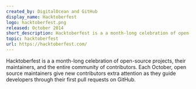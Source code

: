 ```yaml
---
created_by: DigitalOcean and GitHub
display_name: Hacktoberfest
logo: hacktoberfest.png
released: October 2014
short_description: Hacktoberfest is a a month-long celebration of open-source projects, their maintainers, and the entire community of contributors.
topic: hacktoberfest
url: https://hacktoberfest.com/
---
```

Hacktoberfest is a a month-long celebration of open-source projects, their maintainers, and the entire community of contributors. Each October, open source maintainers give new contributors extra attention as they guide developers through their first pull requests on GitHub.
